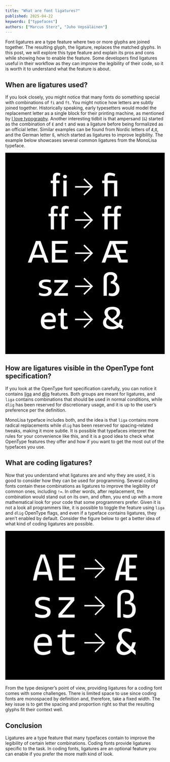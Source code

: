 ```yaml
---
title: "What are font ligatures?"
published: 2025-04-22
keywords: ["typefaces"]
authors: ["Marcus Sterz", "Juho Vepsäläinen"]
---
```


Font ligatures are a type feature where two or more glyphs are joined together. The resulting glyph, the ligature, replaces the matched glyphs. In this post, we will explore this type feature and explain its pros and cons while showing how to enable the feature. Some developers find ligatures useful in their workflow as they can improve the legibility of their code, so it is worth it to understand what the feature is about.

## When are ligatures used?

If you look closely, you might notice that many fonts do something special with combinations of `fi` and `ft`. You might notice how letters are subtly joined together. Historically speaking, early typesetters would model the replacement letter as a single block for their printing machine, as mentioned by [I love typography](https://ilovetypography.com/2007/09/09/decline-and-fall-of-the-ligature/). Another interesting tidbit is that ampersand (`&`) started as the combination of `E` and `t` and was a ligature before being formalized as an official letter. Similar examples can be found from Nordic letters of `Æ`,`Œ`, and the German letter `ß`, which started as ligatures to improve legibility. The example below showcases several common ligatures from the MonoLisa typeface.

![Common ligatures (typeface: MonoLisa)](/images/MonoLisaBlogpostsVorlagen01.png)

## How are ligatures visible in the OpenType font specification?

If you look at the OpenType font specification carefully, you can notice it contains [liga](https://www.preusstype.com/techdata/otf_liga.php) and [dlig](https://www.preusstype.com/techdata/otf_dlig.php) features. Both groups are meant for ligatures, and `liga` contains combinations that should be used in normal conditions, while `dlig` has been reserved for discretionary usage, and it is up to the user’s preference per the definition.

MonoLisa typeface includes both, and the idea is that `liga` contains more radical replacements while `dlig` has been reserved for spacing-related tweaks, making it more subtle. It is possible that typefaces interpret the rules for your convenience like this, and it is a good idea to check what OpenType features they offer and how if you want to get the most out of the typefaces you use.

## What are coding ligatures?

Now that you understand what ligatures are and why they are used, it is good to consider how they can be used for programming. Several coding fonts contain these combinations as ligatures to improve the legibility of common ones, including `!=`. In other words, after replacement, the combination would stand out on its own, and often, you end up with a more mathematical look for your code that some programmers prefer. Given it is not a look all programmers like, it is possible to toggle the feature using `liga` and `dlig` OpenType flags, and even if a typeface contains ligatures, they aren’t enabled by default. Consider the figure below to get a better idea of what kind of coding ligatures are possible.

![Coding ligatures (typeface: MonoLisa)](/images/MonoLisaBlogpostsVorlagen02.png)

From the type designer’s point of view, providing ligatures for a coding font comes with some challenges. There is limited space to use since coding fonts are monospaced by definition and, therefore, take a fixed width. The key issue is to get the spacing and proportion right so that the resulting glyphs fit their context well.

## Conclusion

Ligatures are a type feature that many typefaces contain to improve the legibility of certain letter combinations. Coding fonts provide ligatures specific to the task. In coding fonts, ligatures are an optional feature you can enable if you prefer the more math kind of look.
